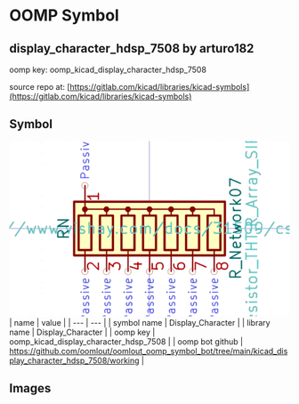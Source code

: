 # OOMP Symbol  
## display_character_hdsp_7508  by arturo182  
  
oomp key: oomp_kicad_display_character_hdsp_7508  
  
source repo at: [https://gitlab.com/kicad/libraries/kicad-symbols](https://gitlab.com/kicad/libraries/kicad-symbols)  
## Symbol  
  
[![working.png](working_600.png)](working.png)  
| name | value | 
| --- | --- | 
| symbol name | Display_Character | 
| library name | Display_Character | 
| oomp key | oomp_kicad_display_character_hdsp_7508 | 
| oomp bot github | https://github.com/oomlout/oomlout_oomp_symbol_bot/tree/main/kicad_display_character_hdsp_7508/working | 
## Images  

